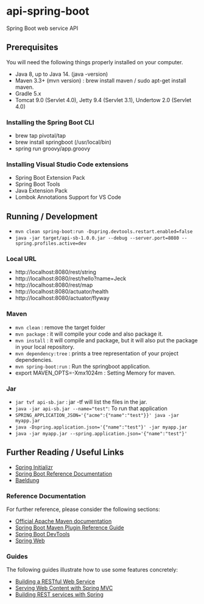 # api-spring-boot

Spring Boot web service API

## Prerequisites

You will need the following things properly installed on your computer.

* Java 8, up to Java 14. (java -version)
* Maven 3.3+ (mvn version) : brew install maven / sudo apt-get install maven.
* Gradle 5.x
* Tomcat 9.0 (Servlet 4.0), Jetty 9.4 (Servlet 3.1), Undertow 2.0 (Servlet 4.0)

### Installing the Spring Boot CLI
* brew tap pivotal/tap
* brew install springboot  (/usr/local/bin)
* spring run groovy/app.groovy

### Installing Visual Studio Code extensions
* Spring Boot Extension Pack
* Spring Boot Tools
* Java Extension Pack
* Lombok Annotations Support for VS Code


## Running / Development

* `mvn clean spring-boot:run -Dspring.devtools.restart.enabled=false`
* `java -jar target/api-sb-1.0.0.jar --debug --server.port=8080 --spring.profiles.active=dev`

### Local URL

* http://localhost:8080/rest/string
* http://localhost:8080/rest/hello?name=Jeck
* http://localhost:8080/rest/map
* http://localhost:8080/actuator/health
* http://localhost:8080/actuator/flyway

### Maven

* `mvn clean` : remove the target folder
* `mvn package` : it will compile your code and also package it. 
* `mvn install` : it will compile and package, but it will also put the package in your local repository. 
* `mvn dependency:tree` : prints a tree representation of your project dependencies.
* `mvn spring-boot:run` : Run the springboot application.
* export MAVEN_OPTS=-Xmx1024m : Setting Memory for maven.

### Jar

* `jar tvf api-sb.jar`  : jar -tf will list the files in the jar.
* `java -jar api-sb.jar --name="test"`: To run that application
* `SPRING_APPLICATION_JSON='{"acme":{"name":"test"}}' java -jar myapp.jar`
* `java -Dspring.application.json='{"name":"test"}' -jar myapp.jar`
* `java -jar myapp.jar --spring.application.json='{"name":"test"}'`

## Further Reading / Useful Links

* [Spring Initializr](https://start.spring.io/)
* [Spring Boot Reference Documentation](https://docs.spring.io/spring-boot/docs/current/reference/htmlsingle/)
* [Baeldung](https://www.baeldung.com/)

### Reference Documentation
For further reference, please consider the following sections:

* [Official Apache Maven documentation](https://maven.apache.org/guides/index.html)
* [Spring Boot Maven Plugin Reference Guide](https://docs.spring.io/spring-boot/docs/2.2.4.RELEASE/maven-plugin/)
* [Spring Boot DevTools](https://docs.spring.io/spring-boot/docs/2.2.4.RELEASE/reference/htmlsingle/#using-boot-devtools)
* [Spring Web](https://docs.spring.io/spring-boot/docs/2.2.4.RELEASE/reference/htmlsingle/#boot-features-developing-web-applications)

### Guides
The following guides illustrate how to use some features concretely:

* [Building a RESTful Web Service](https://spring.io/guides/gs/rest-service/)
* [Serving Web Content with Spring MVC](https://spring.io/guides/gs/serving-web-content/)
* [Building REST services with Spring](https://spring.io/guides/tutorials/bookmarks/)


